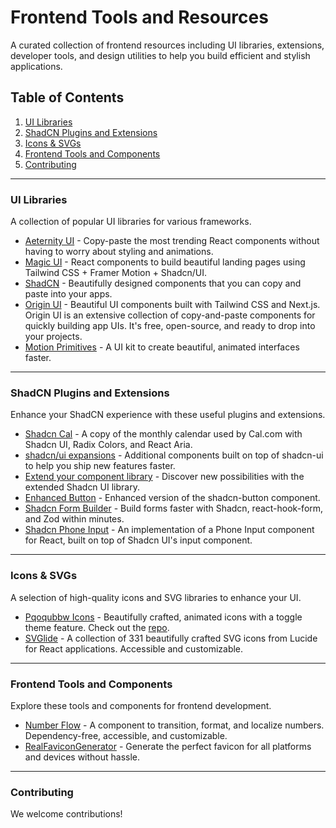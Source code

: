 # Frontend Tools and Resources

A curated collection of frontend resources including UI libraries, extensions, developer tools, and design utilities to help you build efficient and stylish applications.

## Table of Contents
1. [UI Libraries](#ui-libraries)
2. [ShadCN Plugins and Extensions](#shadcn-plugins-and-extensions)
3. [Icons & SVGs](#icons--svgs)
4. [Frontend Tools and Components](#frontend-tools-and-components)
5. [Contributing](#contributing)

---

### UI Libraries

A collection of popular UI libraries for various frameworks.

- <a href="https://ui.aceternity.com/" target="_blank" rel="noopener noreferrer">Aeternity UI</a> - Copy-paste the most trending React components without having to worry about styling and animations.
- <a href="https://magicui.design/" target="_blank" rel="noopener noreferrer">Magic UI</a> - React components to build beautiful landing pages using Tailwind CSS + Framer Motion + Shadcn/UI.
- <a href="https://ui.shadcn.com/" target="_blank" rel="noopener noreferrer">ShadCN</a> - Beautifully designed components that you can copy and paste into your apps.
- <a href="https://originui.com/" target="_blank" rel="noopener noreferrer">Origin UI</a> - Beautiful UI components built with Tailwind CSS and Next.js. Origin UI is an extensive collection of copy-and-paste components for quickly building app UIs. It's free, open-source, and ready to drop into your projects.
- <a href="https://motion-primitives.com/" target="_blank" rel="noopener noreferrer">Motion Primitives</a> - A UI kit to create beautiful, animated interfaces faster.

---

### ShadCN Plugins and Extensions

Enhance your ShadCN experience with these useful plugins and extensions.

- <a href="https://shadcn-cal-com.vercel.app/" target="_blank" rel="noopener noreferrer">Shadcn Cal</a> - A copy of the monthly calendar used by Cal.com with Shadcn UI, Radix Colors, and React Aria.
- <a href="https://shadcnui-expansions.typeart.cc/" target="_blank" rel="noopener noreferrer">shadcn/ui expansions</a> - Additional components built on top of shadcn-ui to help you ship new features faster.
- <a href="https://shadcn-extension.vercel.app/" target="_blank" rel="noopener noreferrer">Extend your component library</a> - Discover new possibilities with the extended Shadcn UI library.
- <a href="https://enhanced-button.vercel.app/" target="_blank" rel="noopener noreferrer">Enhanced Button</a> - Enhanced version of the shadcn-button component.
- <a href="https://shadcn-form-build.vercel.app/" target="_blank" rel="noopener noreferrer">Shadcn Form Builder</a> - Build forms faster with Shadcn, react-hook-form, and Zod within minutes.
- <a href="https://shadcn-phone-input.vercel.app/" target="_blank" rel="noopener noreferrer">Shadcn Phone Input</a> - An implementation of a Phone Input component for React, built on top of Shadcn UI's input component.

---

### Icons & SVGs

A selection of high-quality icons and SVG libraries to enhance your UI.

- <a href="https://icons.pqoqubbw.dev/" target="_blank" rel="noopener noreferrer">Pqoqubbw Icons</a> - Beautifully crafted, animated icons with a toggle theme feature. Check out the <a href="https://icons.pqoqubbw.dev/" target="_blank" rel="noopener noreferrer">repo</a>.
- <a href="https://svglide.vercel.app/" target="_blank" rel="noopener noreferrer">SVGlide</a> - A collection of 331 beautifully crafted SVG icons from Lucide for React applications. Accessible and customizable.

---

### Frontend Tools and Components

Explore these tools and components for frontend development.

- <a href="https://number-flow.barvian.me/" target="_blank" rel="noopener noreferrer">Number Flow</a> - A component to transition, format, and localize numbers. Dependency-free, accessible, and customizable.
- <a href="https://realfavicongenerator.net/" target="_blank" rel="noopener noreferrer">RealFaviconGenerator</a> - Generate the perfect favicon for all platforms and devices without hassle.

---

### Contributing

We welcome contributions!
